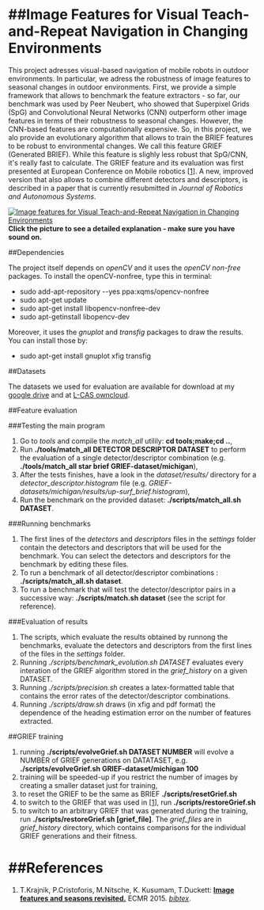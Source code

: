##Image Features for Visual Teach-and-Repeat Navigation in Changing Environments
======

This project adresses visual-based navigation of mobile robots in outdoor environments.
In particular, we adress the robustness of image features to seasonal changes in outdoor environments.
First, we provide a simple framework that allows to benchmark the feature extractors - so far, our benchmark was used by Peer Neubert, who showed that Superpixel Grids (SpG) and Convolutional Neural Networks (CNN) outperform other image features in terms of their robustness to seasonal changes. However, the CNN-based features are computationally expensive.
So, in this project, we alo provide an evolutionary algorithm that allows to train the BRIEF features to be robust to environmental changes. We call this feature GRIEF (Generated BRIEF). While this feature is slighly less robust that SpG/CNN, it's really fast to calculate. The GRIEF feature and its evaluation was first presented at European Conference on Mobile robotics [[1](#references)]. A new, improved version that also allows to combine different detectors and descriptors, is described in a paper that is currently resubmitted in <i>Journal of Robotics and Autonomous Systems</i>.

[![Image features for Visual Teach-and-Repeat Navigation in Changing Environments](https://github.com/gestom/GRIEF/blob/ras-cleanup/papers/demo.jpg)](https://youtu.be/CEtGG01z4GE)
<b>Click the picture to see a detailed explanation - make sure you have sound on.</b>

##Dependencies

The project itself depends on <i>openCV</i> and it uses the <i>openCV non-free</i> packages.
To install the openCV-nonfree, type this in terminal:

- sudo add-apt-repository --yes ppa:xqms/opencv-nonfree
- sudo apt-get update 
- sudo apt-get install libopencv-nonfree-dev
- sudo apt-getinstall libopencv-dev

Moreover, it uses the <i>gnuplot</i> and <i>transfig</i> packages to draw the results.
You can install those by:

- sudo apt-get install gnuplot xfig transfig 

##Datasets

The datasets we used for evaluation are available for download at my [google drive](https://drive.google.com/open?id=0B7TY_9FitfdlRXRWWnJ3b0VjOW8) and at [L-CAS owncloud](https://lcas.lincoln.ac.uk/owncloud/shared/datasets/).

##Feature evaluation

###Testing the main program 

1. Go to <i>tools</i> and compile the <i>match_all</i> utilily: <b>cd tools;make;cd ..</b>,
1. Run <b>./tools/match_all DETECTOR DESCRIPTOR DATASET</b> to perform the evaluation of a single detector/descriptor combination (e.g. <b>./tools/match_all star brief GRIEF-dataset/michigan</b>),
1. After the tests finishes, have a look in the <i>dataset/results/</i> directory for a <i>detector_descriptor.histogram</i> file (e.g. <i>GRIEF-datasets/michigan/results/up-surf_brief.histogram</i>),
1. Run the benchmark on the provided dataset: <b>./scripts/match_all.sh DATASET</b>.

###Running benchmarks 

1. The first lines of the <i>detectors</i> and <i>descriptors</i> files in the <i>settings</i> folder contain the detectors and descriptors that will be used for the benchmark. You can select the detectors and descriptors for the benchmark by editing these files. 
1. To run a benchmark of all detector/descriptor combinations  : <b>./scripts/match_all.sh dataset</b>.
1. To run a benchmark that will test the detector/descriptor pairs in a successive way: <b>./scripts/match.sh dataset</b> (see the script for reference).

###Evaluation of results
1. The scripts, which evaluate the results obtained by runnong the benchmarks, evaluate the detectors and descriptors from the first lines of the files in the <i>settings</i> folder. 
1. Running <i>./scripts/benchmark_evolution.sh DATASET</i> evaluates every interation of the GRIEF algorithm stored in the <i>grief_history</i> on a given DATASET. 
1. Running <i>./scripts/precision.sh</i>  creates a latex-formatted table that contains the error rates of the detector/descriptor combinations. 
1. Running <i>./scripts/draw.sh</i> draws (in xfig and pdf format) the dependence of the heading estimation error on the number of features extracted. 

##GRIEF training

1. running <b>./scripts/evolveGrief.sh DATASET NUMBER</b> will evolve a NUMBER of GRIEF generations on DATATASET, e.g. <b>./scripts/evolveGrief.sh GRIEF-dataset/michigan 100</b>
1. training will be speeded-up if you restrict the number of images by creating a smaller dataset just for training,
1. to reset the GRIEF to be the same as BRIEF <b>./scripts/resetGrief.sh</b>
1. to switch to the GRIEF that was used in [[1](#references)], run <b>./scripts/restoreGrief.sh</b>
1. to switch to an arbitrary GRIEF that was generated during the training, run <b>./scripts/restoreGrief.sh [grief_file]</b>. The <i>grief_files</i>  are in <i>grief_history</i> directory, which contains comparisons for the individual GRIEF generations and their fitness.

##References
======
1. T.Krajnik, P.Cristoforis, M.Nitsche, K. Kusumam, T.Duckett: <b>[Image features and seasons revisited.](https://github.com/gestom/GRIEF/blob/master/papers/GRIEF_ECMR_2015.pdf)</b> ECMR 2015. <i>[bibtex](https://github.com/gestom/GRIEF/blob/master/papers/GRIEF_ECMR_2015.bib)</i>.
